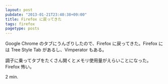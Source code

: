 ```yaml
---
layout: post
pubdate: "2013-01-21T23:40:38+09:00"
title: Firefox に戻ってきた
tags: firefox
pagetype: posts
---
```

Google Chrome のタブにうんざりしたので、Firefox に戻ってきた。Firefox には Tree Style Tab があるし、Vimperator もある。

調子に乗ってタブをたくさん開くとメモリ使用量がえらいことになった。Firefox 怖い。

2 min.
